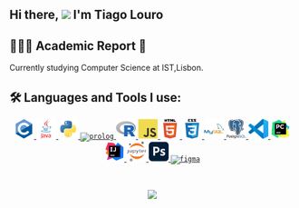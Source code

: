 ## Hi there, <a href="#"><img src="https://media.giphy.com/media/hvRJCLFzcasrR4ia7z/giphy.gif" width="25"></a> I'm Tiago Louro





## 👨🏼‍🎓 Academic Report 🤖

Currently studying Computer Science at IST,Lisbon.


## 🛠️ Languages and Tools I use:

<p align="center"> 
    <a href="https://www.cprogramming.com/" target="_blank"> 
        <code><img src="https://github.com/devicons/devicon/blob/master/icons/c/c-original.svg" alt="c" width="35" height="35"/></code>
    </a> 
    <a href="https://www.java.com" target="_blank"> 
        <code><img src="https://github.com/devicons/devicon/blob/master/icons/java/java-original-wordmark.svg" alt="java" width="35" height="35"/></code> 
    </a> 
    <a href="https://www.python.org" target="_blank"> 
        <code><img src="https://github.com/devicons/devicon/blob/master/icons/python/python-original.svg" alt="python" width="35" height="35"/></code> 
    </a>
    <a href="https://www.swi-prolog.org" target="_blank"> 
        <code><img src="https://www.svgrepo.com/show/374005/prolog.svg" alt="prolog" width="35" height="35"/></code> 
    </a>
    <a href="https://www.r-project.org" target="_blank">
        <code><img src="https://github.com/devicons/devicon/blob/master/icons/r/r-original.svg" alt="r" width="35" height="35"/></code>
    </a>
    <a href="https://developer.mozilla.org/en-US/docs/Web/JavaScript" target="_blank"> 
        <code><img src="https://github.com/devicons/devicon/blob/master/icons/javascript/javascript-original.svg" alt="javascript" width="35" height="35"/></code> 
    </a> 
    <a href="https://www.w3.org/html/" target="_blank"> 
        <code><img src="https://github.com/devicons/devicon/blob/master/icons/html5/html5-original-wordmark.svg" alt="html5" width="35" height="35"/></code> 
    </a> 
    <a href="https://www.w3schools.com/css/" target="_blank"> 
        <code><img src="https://github.com/devicons/devicon/blob/master/icons/css3/css3-original-wordmark.svg" alt="css3" width="35" height="35"/></code> 
    </a> 
    <a href="https://www.mysql.com/" target="_blank"> 
        <code><img src="https://github.com/devicons/devicon/blob/master/icons/mysql/mysql-original-wordmark.svg" alt="mysql" width="35" height="35"/></code> 
    </a>
    </a>
    <a href="https://www.postgresql.org" target="_blank">
        <code><img src="https://github.com/devicons/devicon/blob/master/icons/postgresql/postgresql-original-wordmark.svg" alt="postgres" width="35" height="35" /></code>
    </a>
    <a href="https://code.visualstudio.com" target="_blank">
        <code><img src="https://raw.githubusercontent.com/github/explore/80688e429a7d4ef2fca1e82350fe8e3517d3494d/topics/visual-studio-code/visual-studio-code.png" alt="vscode" width="35" height="35"/></code>
    </a>
    <a href="https://www.jetbrains.com/pycharm/" target="_blank">
        <code><img src="https://github.com/devicons/devicon/blob/master/icons/pycharm/pycharm-original.svg" alt="pycharm" width="35" height="35" /></code>
    </a>
    </a>
    <a href="https://www.jetbrains.com/idea/" target="_blank">
        <code><img src="https://github.com/devicons/devicon/blob/master/icons/intellij/intellij-original.svg" alt="intellij" width="35" height="35" /></code>
    </a>
    </a>
    <a href="https://jupyter.org" target="_blank"> 
        <code><img src="https://github.com/devicons/devicon/blob/master/icons/jupyter/jupyter-original-wordmark.svg" alt="jupyter" width="35" height="35"/></code> 
    </a> 
    <a href="https://www.photoshop.com/en" target="_blank"> 
        <code><img src="https://github.com/devicons/devicon/blob/master/icons/photoshop/photoshop-plain.svg" alt="photoshop" width="35" height="35"/></code> 
    </a> 
    <a href="https://www.figma.com/" target="_blank"> 
        <code><img src="https://www.vectorlogo.zone/logos/figma/figma-icon.svg" alt="figma" width="35" height="35"/></code> 
    </a>
</p>
<br>

<!--END_SECTION:waka-->

<p align="center">
  <img src="https://capsule-render.vercel.app/api?type=waving&color=gradient&height=80&section=footer"/>
</p>
